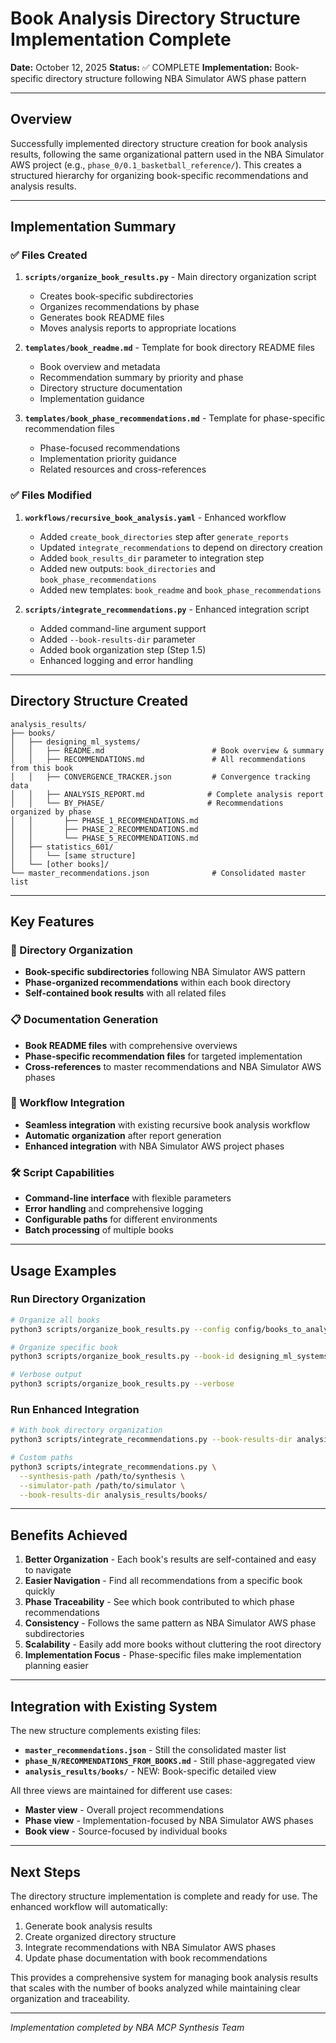# Book Analysis Directory Structure Implementation Complete

**Date:** October 12, 2025
**Status:** ✅ COMPLETE
**Implementation:** Book-specific directory structure following NBA Simulator AWS phase pattern

---

## Overview

Successfully implemented directory structure creation for book analysis results, following the same organizational pattern used in the NBA Simulator AWS project (e.g., `phase_0/0.1_basketball_reference/`). This creates a structured hierarchy for organizing book-specific recommendations and analysis results.

---

## Implementation Summary

### ✅ Files Created

1. **`scripts/organize_book_results.py`** - Main directory organization script
   - Creates book-specific subdirectories
   - Organizes recommendations by phase
   - Generates book README files
   - Moves analysis reports to appropriate locations

2. **`templates/book_readme.md`** - Template for book directory README files
   - Book overview and metadata
   - Recommendation summary by priority and phase
   - Directory structure documentation
   - Implementation guidance

3. **`templates/book_phase_recommendations.md`** - Template for phase-specific recommendation files
   - Phase-focused recommendations
   - Implementation priority guidance
   - Related resources and cross-references

### ✅ Files Modified

1. **`workflows/recursive_book_analysis.yaml`** - Enhanced workflow
   - Added `create_book_directories` step after `generate_reports`
   - Updated `integrate_recommendations` to depend on directory creation
   - Added `book_results_dir` parameter to integration step
   - Added new outputs: `book_directories` and `book_phase_recommendations`
   - Added new templates: `book_readme` and `book_phase_recommendations`

2. **`scripts/integrate_recommendations.py`** - Enhanced integration script
   - Added command-line argument support
   - Added `--book-results-dir` parameter
   - Added book organization step (Step 1.5)
   - Enhanced logging and error handling

---

## Directory Structure Created

```
analysis_results/
├── books/
│   ├── designing_ml_systems/
│   │   ├── README.md                        # Book overview & summary
│   │   ├── RECOMMENDATIONS.md               # All recommendations from this book
│   │   ├── CONVERGENCE_TRACKER.json         # Convergence tracking data
│   │   ├── ANALYSIS_REPORT.md              # Complete analysis report
│   │   └── BY_PHASE/                       # Recommendations organized by phase
│   │       ├── PHASE_1_RECOMMENDATIONS.md
│   │       ├── PHASE_2_RECOMMENDATIONS.md
│   │       └── PHASE_5_RECOMMENDATIONS.md
│   ├── statistics_601/
│   │   └── [same structure]
│   └── [other books]/
└── master_recommendations.json              # Consolidated master list
```

---

## Key Features

### 📁 Directory Organization
- **Book-specific subdirectories** following NBA Simulator AWS pattern
- **Phase-organized recommendations** within each book directory
- **Self-contained book results** with all related files

### 📋 Documentation Generation
- **Book README files** with comprehensive overviews
- **Phase-specific recommendation files** for targeted implementation
- **Cross-references** to master recommendations and NBA Simulator AWS phases

### 🔄 Workflow Integration
- **Seamless integration** with existing recursive book analysis workflow
- **Automatic organization** after report generation
- **Enhanced integration** with NBA Simulator AWS project phases

### 🛠️ Script Capabilities
- **Command-line interface** with flexible parameters
- **Error handling** and comprehensive logging
- **Configurable paths** for different environments
- **Batch processing** of multiple books

---

## Usage Examples

### Run Directory Organization
```bash
# Organize all books
python3 scripts/organize_book_results.py --config config/books_to_analyze.json

# Organize specific book
python3 scripts/organize_book_results.py --book-id designing_ml_systems

# Verbose output
python3 scripts/organize_book_results.py --verbose
```

### Run Enhanced Integration
```bash
# With book directory organization
python3 scripts/integrate_recommendations.py --book-results-dir analysis_results/books/

# Custom paths
python3 scripts/integrate_recommendations.py \
  --synthesis-path /path/to/synthesis \
  --simulator-path /path/to/simulator \
  --book-results-dir analysis_results/books/
```

---

## Benefits Achieved

1. **Better Organization** - Each book's results are self-contained and easy to navigate
2. **Easier Navigation** - Find all recommendations from a specific book quickly
3. **Phase Traceability** - See which book contributed to which phase recommendations
4. **Consistency** - Follows the same pattern as NBA Simulator AWS phase subdirectories
5. **Scalability** - Easily add more books without cluttering the root directory
6. **Implementation Focus** - Phase-specific files make implementation planning easier

---

## Integration with Existing System

The new structure complements existing files:
- **`master_recommendations.json`** - Still the consolidated master list
- **`phase_N/RECOMMENDATIONS_FROM_BOOKS.md`** - Still phase-aggregated view
- **`analysis_results/books/`** - NEW: Book-specific detailed view

All three views are maintained for different use cases:
- **Master view** - Overall project recommendations
- **Phase view** - Implementation-focused by NBA Simulator AWS phases
- **Book view** - Source-focused by individual books

---

## Next Steps

The directory structure implementation is complete and ready for use. The enhanced workflow will automatically:

1. Generate book analysis results
2. Create organized directory structure
3. Integrate recommendations with NBA Simulator AWS phases
4. Update phase documentation with book recommendations

This provides a comprehensive system for managing book analysis results that scales with the number of books analyzed while maintaining clear organization and traceability.

---

*Implementation completed by NBA MCP Synthesis Team*




